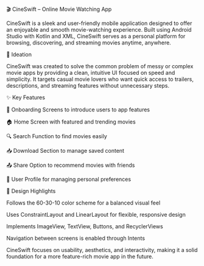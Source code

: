 🎬 CineSwift – Online Movie Watching App

CineSwift is a sleek and user-friendly mobile application designed to offer an enjoyable and smooth movie-watching experience. Built using Android Studio with Kotlin and XML, CineSwift serves as a personal platform for browsing, discovering, and streaming movies anytime, anywhere.

🧠 Ideation

CineSwift was created to solve the common problem of messy or complex movie apps by providing a clean, intuitive UI focused on speed and simplicity. It targets casual movie lovers who want quick access to trailers, descriptions, and streaming features without unnecessary steps.

✨ Key Features

🎥 Onboarding Screens to introduce users to app features

🏠 Home Screen with featured and trending movies

🔍 Search Function to find movies easily

📥 Download Section to manage saved content

📤 Share Option to recommend movies with friends

👤 User Profile for managing personal preferences

🎨 Design Highlights

Follows the 60-30-10 color scheme for a balanced visual feel

Uses ConstraintLayout and LinearLayout for flexible, responsive design

Implements ImageView, TextView, Buttons, and RecyclerViews

Navigation between screens is enabled through Intents

CineSwift focuses on usability, aesthetics, and interactivity, making it a solid foundation for a more feature-rich movie app in the future.

